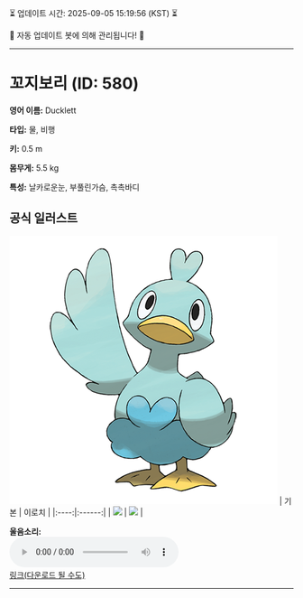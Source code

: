 
⏳ 업데이트 시간: 2025-09-05 15:19:56 (KST) ⏳

🤖 자동 업데이트 봇에 의해 관리됩니다! 🤖

---

# 꼬지보리 (ID: 580)
**영어 이름:** Ducklett

**타입:** 물, 비행

**키:** 0.5 m

**몸무게:** 5.5 kg

**특성:** 날카로운눈, 부풀린가슴, 촉촉바디

## 공식 일러스트
![](https://raw.githubusercontent.com/PokeAPI/sprites/master/sprites/pokemon/other/official-artwork/580.png)
| 기본 | 이로치 |
|:----:|:------:|
| <img src="http://play.pokemonshowdown.com/sprites/ani/ducklett.gif" width="200"> | <img src="http://play.pokemonshowdown.com/sprites/ani-shiny/ducklett.gif" width="200"> |

**울음소리:**<br><audio controls src="https://raw.githubusercontent.com/PokeAPI/cries/main/cries/pokemon/latest/580.ogg"></audio><br> [링크(다운로드 될 수도)](https://raw.githubusercontent.com/PokeAPI/cries/main/cries/pokemon/latest/580.ogg)


---

